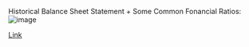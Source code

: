 Historical Balance Sheet Statement + Some Common Fonancial Ratios:
![image](https://github.com/amira-salama1/SQL_Projects-And-Visualizations/assets/72136621/6689ba0f-dd01-488c-8a38-1afb41e6e853)


  [Link](https://app.powerbi.com/links/yGpP2PAZ-F?ctid=898ed902-fca6-4a0e-9f69-cc03f1ac6556&pbi_source=linkShare&bookmarkGuid=e9e7516d-54f9-46f9-97ea-6b396a78e93a)
